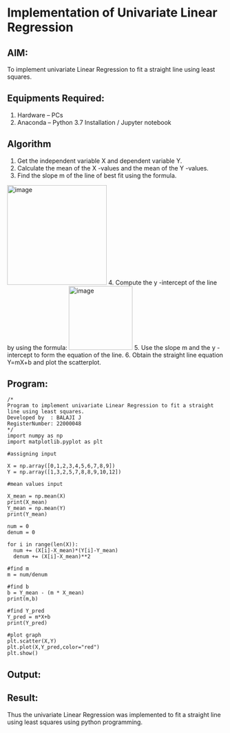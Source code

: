 # Implementation of Univariate Linear Regression
## AIM:
To implement univariate Linear Regression to fit a straight line using least squares.

## Equipments Required:
1. Hardware – PCs
2. Anaconda – Python 3.7 Installation / Jupyter notebook

## Algorithm
1. Get the independent variable X and dependent variable Y.
2. Calculate the mean of the X -values and the mean of the Y -values.
3. Find the slope m of the line of best fit using the formula. 
<img width="231" alt="image" src="https://user-images.githubusercontent.com/93026020/192078527-b3b5ee3e-992f-46c4-865b-3b7ce4ac54ad.png">
4. Compute the y -intercept of the line by using the formula:
<img width="148" alt="image" src="https://user-images.githubusercontent.com/93026020/192078545-79d70b90-7e9d-4b85-9f8b-9d7548a4c5a4.png">
5. Use the slope m and the y -intercept to form the equation of the line.
6. Obtain the straight line equation Y=mX+b and plot the scatterplot.

## Program:
```
/*
Program to implement univariate Linear Regression to fit a straight line using least squares.
Developed by  : BALAJI J
RegisterNumber: 22000048 
*/
import numpy as np
import matplotlib.pyplot as plt

#assigning input

X = np.array([0,1,2,3,4,5,6,7,8,9])
Y = np.array([1,3,2,5,7,8,8,9,10,12])

#mean values input

X_mean = np.mean(X)
print(X_mean)
Y_mean = np.mean(Y)
print(Y_mean)

num = 0
denum = 0

for i in range(len(X)):
  num += (X[i]-X_mean)*(Y[i]-Y_mean)
  denum += (X[i]-X_mean)**2

#find m
m = num/denum

#find b 
b = Y_mean - (m * X_mean)
print(m,b)

#find Y_pred
Y_pred = m*X+b
print(Y_pred)

#plot graph
plt.scatter(X,Y)
plt.plot(X,Y_pred,color="red")
plt.show()

```

## Output:




## Result:
Thus the univariate Linear Regression was implemented to fit a straight line using least squares using python programming.

